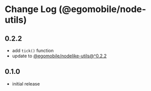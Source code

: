# Change Log (@egomobile/node-utils)

## 0.2.2

- add `tick()` function
- update to [@egomobile/nodelike-utils@^0.2.2](https://github.com/egomobile/nodelike-utils)

## 0.1.0

- initial release

